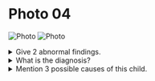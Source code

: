 # Photo 04

![Photo](/paediatrics/photo/04a.png)
![Photo](/paediatrics/photo/04b.png)

<details>
<summary>Give 2 abnormal findings.</summary>

Figure 1:

1. Decorticate posture
1. Hand fisting
1. Scissoring of the legs

Figure 2:

1. Decerebrate posture
1. Opistothonus posture
1. Spastic child
1. Neck retraction
1. Hand fisting

</details>

<details>
<summary>What is the diagnosis?</summary>
Cerebral palsy (spastic quadriplegic type)
</details>

<details>
<summary>Mention 3 possible causes of this child.</summary>

1. Antenatal: Congenital malformation of the brain, Intrauterine TORCH infection, Radiation, Trauma, Drugs
1. Perinatal: Low birth weight, Prematurity, Birth asphysia, Birth injury
1. Postnatal: Kernicterus, Hypoglycaemia, Meningitis

</details>
